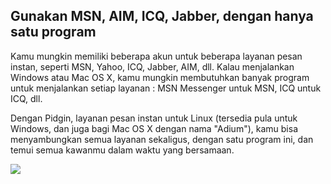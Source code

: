 <?php require("../../entete.php"); ?> <?php require("../../base.php"); ?> 

<div id="corps">

<h2>Gunakan MSN, AIM, ICQ, Jabber, dengan hanya satu program</h2>

<p>Kamu mungkin memiliki beberapa akun untuk beberapa layanan pesan instan, seperti MSN, Yahoo, ICQ, Jabber, AIM, dll. Kalau menjalankan Windows atau Mac OS X, kamu mungkin membutuhkan banyak program untuk menjalankan setiap layanan : MSN Messenger untuk MSN, ICQ untuk ICQ, dll.</p>

<p>Dengan Pidgin, layanan pesan instan untuk Linux (tersedia pula untuk Windows, dan juga bagi Mac OS X dengan nama "Adium"), kamu bisa menyambungkan semua layanan sekaligus, dengan satu program ini, dan temui semua kawanmu dalam waktu yang bersamaan.</p>

<img src="Images/gaim_im_services.png" />

</div> </body> </html>
